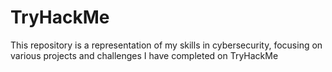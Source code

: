# TryHackMe
This repository is a representation of my skills in cybersecurity, focusing on various projects and challenges I have completed on TryHackMe
